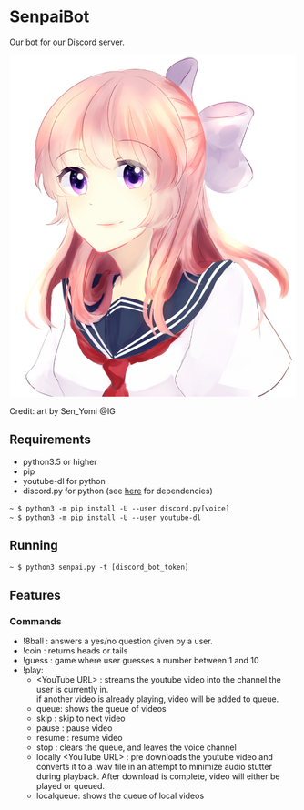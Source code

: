 # SenpaiBot

Our bot for our Discord server.

![Alt text](senpai_bot.png?raw=true "senpai_bot")

Credit: art by Sen_Yomi @IG

## Requirements
 - python3.5 or higher
 - pip
 - youtube-dl for python
 - discord.py for python (see [here](https://github.com/Rapptz/discord.py) for dependencies)
```
~ $ python3 -m pip install -U --user discord.py[voice]
~ $ python3 -m pip install -U --user youtube-dl
```

## Running
```
~ $ python3 senpai.py -t [discord_bot_token]
```

## Features

### Commands
- !8ball <question> : answers a yes/no question given by a user.
- !coin	: returns heads	or tails
- !guess : game where user guesses a number between 1 and 10
- !play:
   - \<YouTube URL\> : streams the youtube video into the channel the user is currently in.<br>
  if another video is already playing, video will be added to queue.
   - queue: shows the queue of videos
   - skip : skip to next video
   - pause : pause video
   - resume : resume video
   - stop : clears the queue, and leaves the voice channel
   - locally \<YouTube URL\> : pre downloads the youtube video and converts it to a .wav file in an attempt to minimize audio stutter during playback. After download is complete, video will either be played or queued.
   - localqueue: shows the queue of local videos


